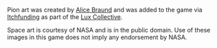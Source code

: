Pion art was created by
[Alice Braund](https://twitter.com/shadefish1/)
and was added to the game via
[Itchfunding](https://itchfunding.games/)
as part of the [Lux Collective](https://luxcollective.crd.co/).


Space art is courtesy of NASA and is in the public domain. Use of these images
in this game does not imply any endorsement by NASA.

